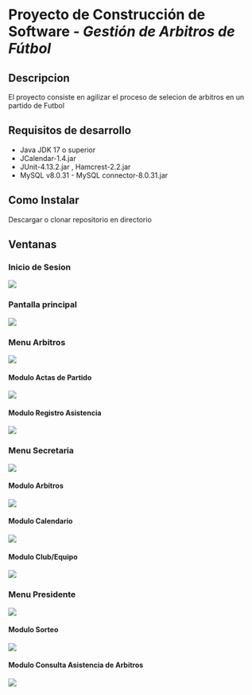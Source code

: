 # Proyecto de Construcción de Software - <em> Gestión de Arbitros de Fútbol</em>

## Descripcion
El proyecto consiste en agilizar el proceso de selecion de arbitros en un partido de Futbol

## Requisitos de desarrollo
-   Java JDK 17 o superior
-   JCalendar-1.4.jar
-   JUnit-4.13.2.jar , Hamcrest-2.2.jar
-   MySQL v8.0.31 - MySQL connector-8.0.31.jar

## Como Instalar

Descargar o clonar repositorio en directorio 

## Ventanas

### Inicio de Sesion
<img src="Documentos de Entrega\ImagenesREADME\login.png"></img>


### Pantalla principal
<img src="Documentos de Entrega\ImagenesREADME\menuprincipal.png"></img>

### Menu Arbitros
<img src="Documentos de Entrega\ImagenesREADME\menuArbitros.png"></img>

#### Modulo Actas de Partido
<img src="Documentos de Entrega\ImagenesREADME\crud-acta.png"></img>

#### Modulo Registro Asistencia
<img src="Documentos de Entrega\ImagenesREADME\cr-asistencia.png"></img>

### Menu Secretaria
<img src="Documentos de Entrega\ImagenesREADME\menuSecretaria.png"></img>

#### Modulo Arbitros
<img src="Documentos de Entrega\ImagenesREADME\crud-arbitro.png"></img>

#### Modulo Calendario
<img src="Documentos de Entrega\ImagenesREADME\crud-agenda.png"></img>

#### Modulo Club/Equipo
<img src="Documentos de Entrega\ImagenesREADME\crud-club.png"></img>

### Menu Presidente
<img src="Documentos de Entrega\ImagenesREADME\menuPresidente.png"></img>

#### Modulo Sorteo
<img src="Documentos de Entrega\ImagenesREADME\cr-sorteo.png"></img>

#### Modulo Consulta Asistencia de Arbitros
<img src="Documentos de Entrega\ImagenesREADME\c-asistencia-arbitros.png"></img>


<!-- ![Image text](https://raw.githubusercontent.com/parzibyte/WaterPy/master/assets/ImagenV1.png) -->
